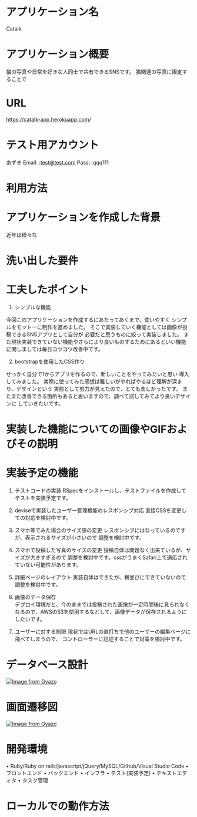 # アプリケーション名
Catalk
# アプリケーション概要

猫の写真や日常を好きな人同士で共有できるSNSです。
猫関連の写真に限定することで

# URL
https://catalk-app.herokuapp.com/
# テスト用アカウント

あずき
Email: :test@test.com
Pass:  :qqq111

# 利用方法

# アプリケーションを作成した背景

近年は様々な
# 洗い出した要件

# 工夫したポイント

1. シンプルな機能

今回このアプリケーションを作成するにあたってあくまで、使いやすく
シンプルをモットーに制作を進めました。
そこで実装していく機能としては画像が投稿できるSNSアプリとして自分が
必要だと思うものに絞って実装しました。
また現状実装できていない機能やさらにより良いものするためにあるといい機能
に関しましては毎日コツコツ改善中です。

2. bootstrapを使用したCSS作り

せっかく自分で1からアプリを作るので、新しいことをやってみたいと思い
導入してみました。
実際に使ってみた感想は難しいがやればやるほど理解が深まり、デザインという
実態として努力が見えたので、とても楽しかったです。
またまた改善できる箇所もあると思いますので、調べて試してみてより良いデザインに
していきたいです。

# 実装した機能についての画像やGIFおよびその説明

# 実装予定の機能

1. テストコードの実装
  RSpecをインストールし、テストファイルを作成して
  テストを実装予定です。

2. deviseで実装したユーザー管理機能のレスポンシブ対応
  直接CSSを変更しての対応を検討中です。

3. スマホ等でみた場合のサイズ感の変更
  レスポンシブにはなっているのですが、表示されるサイズが小さいので
  調整を検討中です。

4. スマホで投稿した写真のサイズの変更
  投稿自体は問題なく出来ているが、サイズが大きすぎるので
  調整を検討中です。cssがうまくSafari上で適応されていない可能性があります。

5. 詳細ページのレイアウト
  実装自体はできたが、横並びにできていないので
  調整を検討中です。

6. 画像のデータ保存  
  デプロイ環境だと、今のままでは投稿された画像が一定時間後に見られなくなるので、AWSのS3を使用するなどして、画像データが保存されるようにしたいです。

7. ユーザーに対する制限
  現状ではURLの直打ちで他のユーザーの編集ページに飛べてしまうので、
  コントローラーに記述することで対策を検討中です。


# データベース設計
[![Image from Gyazo](https://i.gyazo.com/6b68e3ac10fae5a3cd99470809d746d2.png)](https://gyazo.com/6b68e3ac10fae5a3cd99470809d746d2)
# 画面遷移図
[![Image from Gyazo](https://i.gyazo.com/a927cfcb68875718075d50929d799043.png)](https://gyazo.com/a927cfcb68875718075d50929d799043)
# 開発環境

• Ruby/Ruby on rails/javascript/jQuery/MySQL/Github/Visual Studio Code
• フロントエンド
• バックエンド
• インフラ
• テスト(実装予定)
• テキストエディタ
• タスク管理

# ローカルでの動作方法


